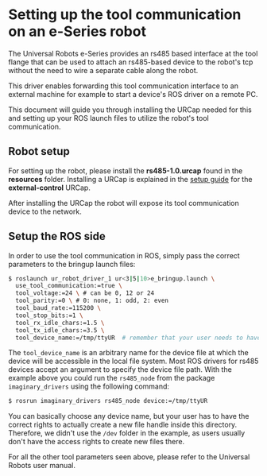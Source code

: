 # Setting up the tool communication on an e-Series robot
The Universal Robots e-Series provides an rs485 based interface at the tool flange that can be used
to attach an rs485-based device to the robot's tcp without the need to wire a separate cable along
the robot.

This driver enables forwarding this tool communication interface to an external machine for example
to start a device's ROS driver on a remote PC.

This document will guide you through installing the URCap needed for this and setting up your ROS
launch files to utilize the robot's tool communication.

## Robot setup
For setting up the robot, please install the **rs485-1.0.urcap** found in the **resources** folder.
Installing a URCap is explained in the [setup guide](install_urcap_e_series.md) for the **external-control** URCap.

After installing the URCap the robot will expose its tool communication device to the network.

## Setup the ROS side
In order to use the tool communication in ROS, simply pass the correct parameters to the bringup
launch files:

```bash
$ roslaunch ur_robot_driver_1 ur<3|5|10>e_bringup.launch \
  use_tool_communication:=true \
  tool_voltage:=24 \ # can be 0, 12 or 24
  tool_parity:=0 \ # 0: none, 1: odd, 2: even
  tool_baud_rate:=115200 \
  tool_stop_bits:=1 \
  tool_rx_idle_chars:=1.5 \
  tool_tx_idle_chars:=3.5 \
  tool_device_name:=/tmp/ttyUR  # remember that your user needs to have the rights to write that file handle
```

The `tool_device_name` is an arbitrary name for the device file at which the device will be
accessible in the local file system. Most ROS drivers for rs485 devices accept an argument to
specify the device file path. With the example above you could run the `rs485_node` from the package
`imaginary_drivers` using the following command:

```bash
$ rosrun imaginary_drivers rs485_node device:=/tmp/ttyUR

```

You can basically choose any device name, but your user has to have the correct rights to actually
create a new file handle inside this directory. Therefore, we didn't use the `/dev` folder in the
example, as users usually don't have the access rights to create new files there.

For all the other tool parameters seen above, please refer to the Universal Robots user manual.
